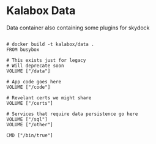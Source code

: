 Kalabox Data
===================

Data container also containing some plugins for skydock

```

# docker build -t kalabox/data .
FROM busybox

# This exists just for legacy
# Will deprecate soon
VOLUME ["/data"]

# App code goes here
VOLUME ["/code"]

# Revelant certs we might share
VOLUME ["/certs"]

# Services that require data persistence go here
VOLUME ["/sql"]
VOLUME ["/other"]

CMD ["/bin/true"]

```
